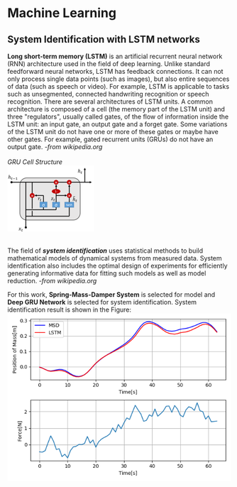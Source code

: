 # Machine Learning
## System Identification with LSTM networks

**Long short-term memory (LSTM)** is an artificial recurrent neural network (RNN) architecture used in the field of deep learning. Unlike standard feedforward neural networks, LSTM has feedback connections. It can not only process single data points (such as images), but also entire sequences of data (such as speech or video). For example, LSTM is applicable to tasks such as unsegmented, connected handwriting recognition or speech recognition. There are several architectures of LSTM units. A common architecture is composed of a cell (the memory part of the LSTM unit) and three "regulators", usually called gates, of the flow of information inside the LSTM unit: an input gate, an output gate and a forget gate. Some variations of the LSTM unit do not have one or more of these gates or maybe have other gates. For example, gated recurrent units (GRUs) do not have an output gate. *-from wikipedia.org*  
<br />
*GRU Cell Structure*  
![alt text](./imgs/gru_cell.png)
<br />
<br />

The field of ***system identification*** uses statistical methods to build mathematical models of dynamical systems from measured data. System identification also includes the optimal design of experiments for efficiently generating informative data for fitting such models as well as model reduction. *-from wikipedia.org*  

For this work, **Spring-Mass-Damper System** is selected for model and **Deep GRU Network** is selected for system identification.
System identification result is shown in the Figure:  
![alt text](./imgs/msd_gru.png)
